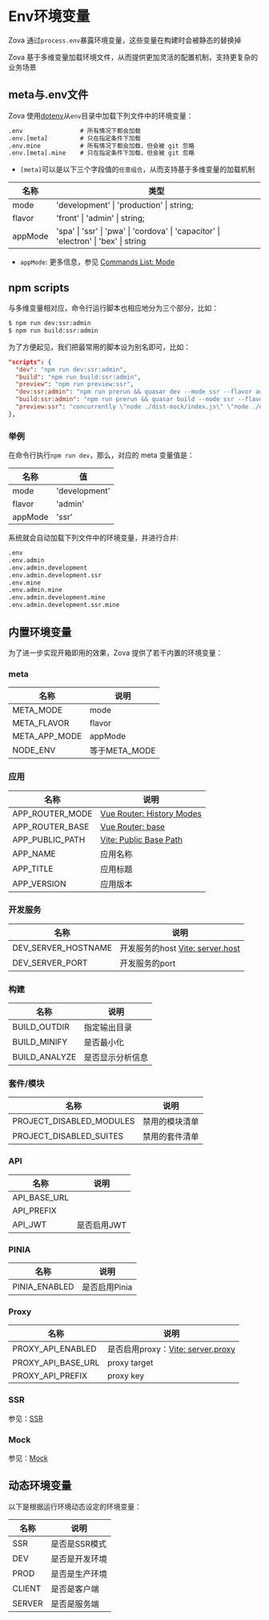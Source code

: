 # Env环境变量

Zova 通过`process.env`暴露环境变量，这些变量在构建时会被静态的替换掉

Zova 基于多维变量加载环境文件，从而提供更加灵活的配置机制，支持更复杂的业务场景

## meta与.env文件

Zova 使用[dotenv](https://github.com/motdotla/dotenv)从`env`目录中加载下列文件中的环境变量：

```txt
.env                # 所有情况下都会加载
.env.[meta]         # 只在指定条件下加载
.env.mine           # 所有情况下都会加载，但会被 git 忽略
.env.[meta].mine    # 只在指定条件下加载，但会被 git 忽略
```

- `[meta]`可以是以下三个字段值的`任意组合`，从而支持基于多维变量的加载机制

| 名称    | 类型                                                                                 |
| ------- | ------------------------------------------------------------------------------------ |
| mode    | 'development' \| 'production' \| string;                                             |
| flavor  | 'front' \| 'admin' \| string;                                                        |
| appMode | 'spa' \| 'ssr' \| 'pwa' \| 'cordova' \| 'capacitor' \| 'electron' \| 'bex' \| string |

- `appMode`: 更多信息，参见 [Commands List: Mode](https://quasar.dev/quasar-cli-vite/commands-list#mode)

## npm scripts

与多维变量相对应，命令行运行脚本也相应地分为三个部分，比如：

```bash
$ npm run dev:ssr:admin
$ npm run build:ssr:admin
```

为了方便起见，我们把最常用的脚本设为别名即可，比如：

```json
"scripts": {
  "dev": "npm run dev:ssr:admin",
  "build": "npm run build:ssr:admin",
  "preview": "npm run preview:ssr",
  "dev:ssr:admin": "npm run prerun && quasar dev --mode ssr --flavor admin",
  "build:ssr:admin": "npm run prerun && quasar build --mode ssr --flavor admin",
  "preview:ssr": "concurrently \"node ./dist-mock/index.js\" \"node ./dist/ssr/index.js\"",
},
```

### 举例

在命令行执行`npm run dev`，那么，对应的 meta 变量值是：

| 名称    | 值            |
| ------- | ------------- |
| mode    | 'development' |
| flavor  | 'admin'       |
| appMode | 'ssr'         |

系统就会自动加载下列文件中的环境变量，并进行合并:

```txt
.env
.env.admin
.env.admin.development
.env.admin.development.ssr
.env.mine
.env.admin.mine
.env.admin.development.mine
.env.admin.development.ssr.mine
```

## 内置环境变量

为了进一步实现开箱即用的效果，Zova 提供了若干内置的环境变量：

### meta

| 名称          | 说明          |
| ------------- | ------------- |
| META_MODE     | mode          |
| META_FLAVOR   | flavor        |
| META_APP_MODE | appMode       |
| NODE_ENV      | 等于META_MODE |

### 应用

| 名称            | 说明                                                                                     |
| --------------- | ---------------------------------------------------------------------------------------- |
| APP_ROUTER_MODE | [Vue Router: History Modes](https://router.vuejs.org/guide/essentials/history-mode.html) |
| APP_ROUTER_BASE | [Vue Router: base](https://router.vuejs.org/api/interfaces/RouterHistory.html#base)      |
| APP_PUBLIC_PATH | [Vite: Public Base Path](https://vitejs.dev/guide/build.html#public-base-path)           |
| APP_NAME        | 应用名称                                                                                 |
| APP_TITLE       | 应用标题                                                                                 |
| APP_VERSION     | 应用版本                                                                                 |

### 开发服务

| 名称            | 说明                                                                                          |
| --------------- | --------------------------------------------------------------------------------------------- |
| DEV_SERVER_HOSTNAME | 开发服务的host [Vite: server.host](https://vitejs.dev/config/server-options.html#server-host) |
| DEV_SERVER_PORT | 开发服务的port                                                                                |

### 构建

| 名称          | 说明             |
| ------------- | ---------------- |
| BUILD_OUTDIR  | 指定输出目录     |
| BUILD_MINIFY  | 是否最小化       |
| BUILD_ANALYZE | 是否显示分析信息 |

### 套件/模块

| 名称                     | 说明           |
| ------------------------ | -------------- |
| PROJECT_DISABLED_MODULES | 禁用的模块清单 |
| PROJECT_DISABLED_SUITES  | 禁用的套件清单 |

### API

| 名称         | 说明        |
| ------------ | ----------- |
| API_BASE_URL |             |
| API_PREFIX   |             |
| API_JWT      | 是否启用JWT |

### PINIA

| 名称          | 说明          |
| ------------- | ------------- |
| PINIA_ENABLED | 是否启用Pinia |

### Proxy

| 名称               | 说明                                                                                            |
| ------------------ | ----------------------------------------------------------------------------------------------- |
| PROXY_API_ENABLED  | 是否启用proxy：[Vite: server.proxy](https://vitejs.dev/config/server-options.html#server-proxy) |
| PROXY_API_BASE_URL | proxy target                                                                                    |
| PROXY_API_PREFIX   | proxy key                                                                                       |

### SSR

参见：[SSR](../ssr/env.md)

### Mock

参见：[Mock](../mock/introduction.md)

## 动态环境变量

以下是根据运行环境动态设定的环境变量：

| 名称   | 说明           |
| ------ | -------------- |
| SSR    | 是否是SSR模式  |
| DEV    | 是否是开发环境 |
| PROD   | 是否是生产环境 |
| CLIENT | 是否是客户端   |
| SERVER | 是否是服务端   |

